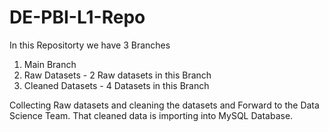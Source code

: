 # DE-PBI-L1-Repo
In this Repositorty we have 3 Branches 
1. Main Branch
2. Raw Datasets - 2 Raw datasets in this Branch
3. Cleaned Datasets - 4 Datasets in this Branch

   
Collecting Raw datasets and cleaning the datasets and Forward to the Data Science Team. That cleaned data is importing into MySQL Database.
